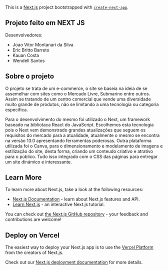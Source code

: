 This is a [Next.js](https://nextjs.org/) project bootstrapped with [`create-next-app`](https://github.com/vercel/next.js/tree/canary/packages/create-next-app).

## Projeto feito em NEXT JS

Desenvolvedores:

- Joao Vitor Montanari da Silva
- Eric Britto Barreto
- Kauan Costa
- Wendell Santos

## Sobre o projeto

O projeto se trata de um e-commerce, o site se baseia na ideia de se assemelhar com sites como o Mercado Livre, Submarino entre outros. Assim se tratando de um centro comercial que vende uma diversidade muito grande de produtos, não se limitando a uma tecnologia ou categoria específica.

Para o desenvolvimento do mesmo foi utilizado o Next, um framework baseado na bibliotaca React do JavaScript. Escolhemos esta tecnologia pois o Next vem demonstrado grandes atualizações que seguem os requisitos do mercado para a atualidade, atualmente o mesmo se encontra na versão 13.0 apresentando ferramentas poderosas. Outra plataforma utilizada foi o Canva, para o dimensionamento e modelamento de imagens e estilização do site, desta forma, criando um conteudo criativo e atrativo para o público. Tudo isso integrado com o CSS das páginas para entregar um site dinámico e interessante.

## Learn More

To learn more about Next.js, take a look at the following resources:

- [Next.js Documentation](https://nextjs.org/docs) - learn about Next.js features and API.
- [Learn Next.js](https://nextjs.org/learn) - an interactive Next.js tutorial.

You can check out [the Next.js GitHub repository](https://github.com/vercel/next.js/) - your feedback and contributions are welcome!

## Deploy on Vercel

The easiest way to deploy your Next.js app is to use the [Vercel Platform](https://vercel.com/new?utm_medium=default-template&filter=next.js&utm_source=create-next-app&utm_campaign=create-next-app-readme) from the creators of Next.js.

Check out our [Next.js deployment documentation](https://nextjs.org/docs/deployment) for more details.
